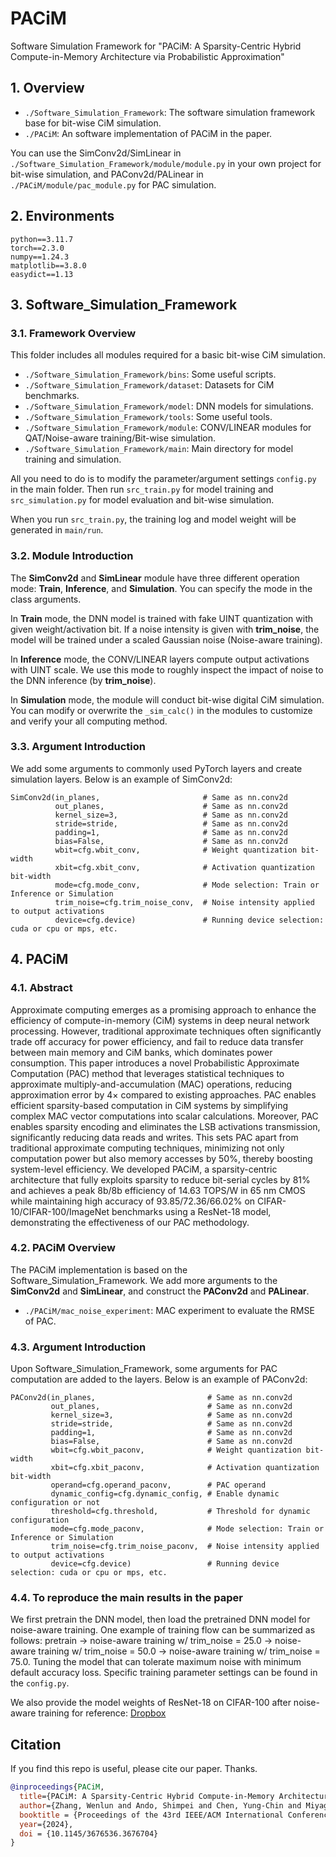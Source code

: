 # PACiM
Software Simulation Framework for "PACiM: A Sparsity-Centric Hybrid Compute-in-Memory Architecture via Probabilistic Approximation"

## 1. Overview

* `./Software_Simulation_Framework`: The software simulation framework base for bit-wise CiM simulation.
* `./PACiM`: An software implementation of PACiM in the paper.

You can use the SimConv2d/SimLinear in `./Software_Simulation_Framework/module/module.py` in your own project for bit-wise simulation, and PAConv2d/PALinear in `./PACiM/module/pac_module.py` for PAC simulation.

## 2. Environments

```
python==3.11.7
torch==2.3.0
numpy==1.24.3
matplotlib==3.8.0
easydict==1.13
```

## 3. Software_Simulation_Framework

### 3.1. Framework Overview

This folder includes all modules required for a basic bit-wise CiM simulation.

* `./Software_Simulation_Framework/bins`: Some useful scripts.
* `./Software_Simulation_Framework/dataset`: Datasets for CiM benchmarks.
* `./Software_Simulation_Framework/model`: DNN models for simulations.
* `./Software_Simulation_Framework/tools`: Some useful tools.
* `./Software_Simulation_Framework/module`: CONV/LINEAR modules for QAT/Noise-aware training/Bit-wise simulation.
* `./Software_Simulation_Framework/main`: Main directory for model training and simulation.

All you need to do is to modify the parameter/argument settings `config.py` in the main folder. Then run `src_train.py` for model training and `src_simulation.py` for model evaluation and bit-wise simulation.

When you run `src_train.py`, the training log and model weight will be generated in `main/run`.

### 3.2. Module Introduction

The **SimConv2d** and **SimLinear** module have three different operation mode: **Train**, **Inference**, and **Simulation**. You can specify the mode in the class arguments.

In **Train** mode, the DNN model is trained with fake UINT quantization with given weight/activation bit. If a noise intensity is given with **trim_noise**, the model will be trained under a scaled Gaussian noise (Noise-aware training).

In **Inference** mode, the CONV/LINEAR layers compute output activations with UINT scale. We use this mode to roughly inspect the impact of noise to the DNN inference (by **trim_noise**).

In **Simulation** mode, the module will conduct bit-wise digital CiM simulation. You can modify or overwrite the `_sim_calc()` in the modules to customize and verify your all computing method.

### 3.3. Argument Introduction

We add some arguments to commonly used PyTorch layers and create simulation layers. Below is an example of SimConv2d:

```
SimConv2d(in_planes,                       # Same as nn.conv2d
          out_planes,                      # Same as nn.conv2d
          kernel_size=3,                   # Same as nn.conv2d
          stride=stride,                   # Same as nn.conv2d
          padding=1,                       # Same as nn.conv2d
          bias=False,                      # Same as nn.conv2d
          wbit=cfg.wbit_conv,              # Weight quantization bit-width
          xbit=cfg.xbit_conv,              # Activation quantization bit-width
          mode=cfg.mode_conv,              # Mode selection: Train or Inference or Simulation
          trim_noise=cfg.trim_noise_conv,  # Noise intensity applied to output activations
          device=cfg.device)               # Running device selection: cuda or cpu or mps, etc.
```

## 4. PACiM

### 4.1. Abstract

Approximate computing emerges as a promising approach to enhance the efficiency of compute-in-memory (CiM) systems in deep neural network processing. However, traditional approximate techniques often significantly trade off accuracy for power efficiency, and fail to reduce data transfer between main memory and CiM banks, which dominates power consumption. This paper introduces a novel Probabilistic Approximate Computation (PAC) method that leverages statistical techniques to approximate multiply-and-accumulation (MAC) operations, reducing approximation error by $4\times$ compared to existing approaches. PAC enables efficient sparsity-based computation in CiM systems by simplifying complex MAC vector computations into scalar calculations. Moreover, PAC enables sparsity encoding and eliminates the LSB activations transmission, significantly reducing data reads and writes. This sets PAC apart from traditional approximate computing techniques, minimizing not only computation power but also memory accesses by 50\%, thereby boosting system-level efficiency. We developed PACiM, a sparsity-centric architecture that fully exploits sparsity to reduce bit-serial cycles by 81\% and achieves a peak 8b/8b efficiency of 14.63 TOPS/W in 65 nm CMOS while maintaining high accuracy of 93.85/72.36/66.02\% on CIFAR-10/CIFAR-100/ImageNet benchmarks using a ResNet-18 model, demonstrating the effectiveness of our PAC methodology.

### 4.2. PACiM Overview

The PACiM implementation is based on the Software_Simulation_Framework. We add more arguments to the **SimConv2d** and **SimLinear**, and construct the **PAConv2d** and **PALinear**.

* `./PACiM/mac_noise_experiment`: MAC experiment to evaluate the RMSE of PAC.

### 4.3. Argument Introduction

Upon Software_Simulation_Framework, some arguments for PAC computation are added to the layers. Below is an example of PAConv2d:

```
PAConv2d(in_planes,                         # Same as nn.conv2d
         out_planes,                        # Same as nn.conv2d
         kernel_size=3,                     # Same as nn.conv2d
         stride=stride,                     # Same as nn.conv2d
         padding=1,                         # Same as nn.conv2d
         bias=False,                        # Same as nn.conv2d
         wbit=cfg.wbit_paconv,              # Weight quantization bit-width
         xbit=cfg.xbit_paconv,              # Activation quantization bit-width
         operand=cfg.operand_paconv,        # PAC operand
         dynamic_config=cfg.dynamic_config, # Enable dynamic configuration or not
         threshold=cfg.threshold,           # Threshold for dynamic configuration
         mode=cfg.mode_paconv,              # Mode selection: Train or Inference or Simulation
         trim_noise=cfg.trim_noise_paconv,  # Noise intensity applied to output activations  
         device=cfg.device)                 # Running device selection: cuda or cpu or mps, etc.
```

### 4.4. To reproduce the main results in the paper

We first pretrain the DNN model, then load the pretrained DNN model for noise-aware training. One example of training flow can be summarized as follows: pretrain -> noise-aware training w/ trim_noise = 25.0 -> noise-aware training w/ trim_noise = 50.0 -> noise-aware training w/ trim_noise = 75.0. Tuning the model that can tolerate maximum noise with minimum default accuracy loss. Specific training parameter settings can be found in the `config.py`.

We also provide the model weights of ResNet-18 on CIFAR-100 after noise-aware training for reference: [Dropbox]([https://github.com](https://www.dropbox.com/scl/fi/ihl11tb7abqlolv6cdicg/resnet18_cifar100_w8x8_noise75_pact.pkl?rlkey=ejvohik9bbjss8jj78fwdwiz9&st=ywrg2gx8&dl=0))

## Citation

If you find this repo is useful, please cite our paper. Thanks.

```bibtex
@inproceedings{PACiM,
  title={PACiM: A Sparsity-Centric Hybrid Compute-in-Memory Architecture via Probabilistic Approximation},
  author={Zhang, Wenlun and Ando, Shimpei and Chen, Yung-Chin and Miyagi, Satomi and Takamaeda-Yamazaki, Shinya and Yoshioka, Kentaro},
  booktitle = {Proceedings of the 43rd IEEE/ACM International Conference on Computer-Aided Design},
  year={2024},
  doi = {10.1145/3676536.3676704}
}
